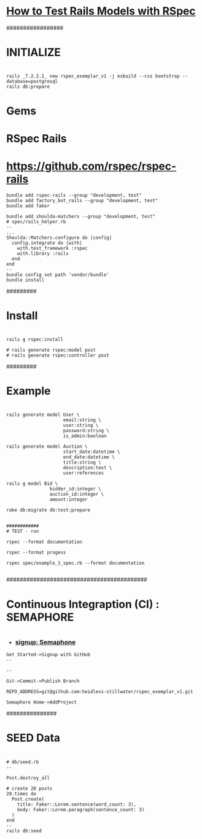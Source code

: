

# [How to Test Rails Models with RSpec](https://semaphore.io/community/tutorials/how-to-test-rails-models-with-rspec)

#################
# INITIALIZE
#
```
rails _7.2.2.1_ new rspec_exemplar_v1 -j esbuild --css bootstrap --database=postgresql
rails db:prepare

```

######
# Gems
#
# RSpec Rails
# https://github.com/rspec/rspec-rails
```
bundle add rspec-rails --group "development, test"
bundle add factory_bot_rails --group "development, test"
bundle add faker

bundle add shoulda-matchers --group "development, test"
# spec/rails_helper.rb
--
...
Shoulda::Matchers.configure do |config|
  config.integrate do |with|
    with.test_framework :rspec
    with.library :rails
  end
end
--
bundle config set path 'vendor/bundle'
bundle install

```

#########
# Install
#
```
rails g rspec:install

# rails generate rspec:model post
# rails generate rspec:controller post

```

#########
# Example
#
```
rails generate model User \
                     email:string \
                     user:string \
                     password:string \
                     is_admin:boolean

rails generate model Auction \
                     start_date:datetime \
                     end_date:datetime \
                     title:string \
                     description:text \
                     user:references

rails g model Bid \
                bidder_id:integer \
                auction_id:integer \
                amount:integer

rake db:migrate db:test:prepare


############
# TEST - run

rspec --format documentation

rspec --format progess

rspec spec/example_1_spec.rb --format documentation 


```

##########################################
# Continuous Integraption (CI) : SEMAPHORE
#
- ### [signup: Semaphone](https://semaphore.io/)
```
Get Started->Signup with GitHub
--

--

Git->Commit->Publish Branch

REPO_ADDRESS=git@github.com:heidless-stillwater/rspec_exemplar_v1.git

Semaphore Home->AddProject
```




















###############
# SEED Data
#
```
# db/seed.rb
--

Post.destroy_all 

# create 20 posts
20.times do
  Post.create(
    title: Faker::Lorem.sentence(word_count: 3),
    body: Faker::Lorem.paragraph(sentence_count: 3)
  )
end
--
rails db:seed

```

